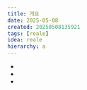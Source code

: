 ```yaml
---
title: 개요
date: 2025-05-08
created: 20250508135921
tags: [reale]
idea: reale
hierarchy: a
---
```

* 
* 
* 
